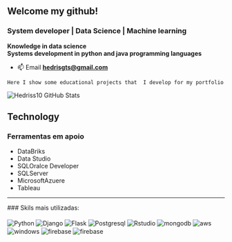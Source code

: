 ## Welcome my github!

### System developer | Data Science | Machine learning 

**Knowledge in data science**<br>
**Systems development in python and java programming languages**

- 📫 Email  **hedrisgts@gmail.com**

`Here I show some educational projects that  I develop for my portfolio`

![Hedriss10 GitHub Stats](https://github-readme-stats.vercel.app/api?username=Hedriss10&show_icons=true&theme=dracula)

## Technology 

### Ferramentas em apoio
- DataBriks
- Data Studio
- SQLOralce Developer 
- SQLServer
- MicrosoftAzuere
- Tableau
<hr>
### Skils mais utilizadas:
<div style="display: inline_block"><br/>
<img  align="center" alt="Python" src="https://img.shields.io/badge/Python-3776AB?style=for-the-badge&logo=python&logoColor=yellow"/> 
<img align="center" alt="Django" src="https://img.shields.io/badge/Django-092E20?style=for-the-badge&logo=django&logoColor=white"/>
<img  align="center" alt="Flask" src="https://img.shields.io/badge/Flask-000000?style=for-the-badge&logo=flask&logoColor=white/"> 
<img  align="center" alt="Postgresql" src="https://img.shields.io/badge/PostgreSQL-316192?style=for-the-badge&logo=postgresql&logoColor=white"> 
<img  align="center" alt="Rstudio" src="https://img.shields.io/badge/R-276DC3?style=for-the-badge&logo=r&logoColor=white"> 
<img  align="center" alt="mongodb" src="https://img.shields.io/badge/MongoDB-4EA94B?style=for-the-badge&logo=mongodb&logoColor=white"> 
<img  align="center" alt="aws" src="https://img.shields.io/badge/Amazon_AWS-232F3E?style=for-the-badge&logo=amazon-aws&logoColor=white"> 
<img  align="center" alt="windows" src="https://img.shields.io/badge/Oracle-F80000?style=for-the-badge&logo=Oracle&logoColor=white">
<img  align="center" alt="firebase" src="https://img.shields.io/badge/Firebase-F5CD0A?style=for-the-badge&logo=Firebase&logoColor=blue">
<img  align="center" alt="firebase" src="https://img.shields.io/badge/Jupyter-FCFCFC?style=for-the-badge&logo=Jupyter&logoColor=orange">
</div>

<br>
